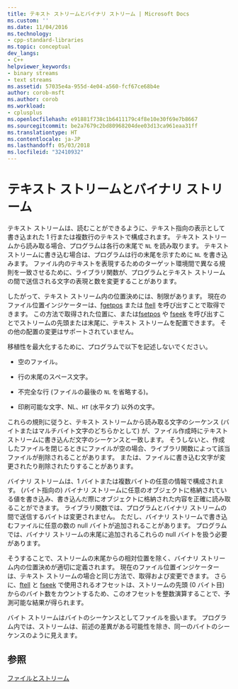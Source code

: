 ```yaml
---
title: テキスト ストリームとバイナリ ストリーム | Microsoft Docs
ms.custom: ''
ms.date: 11/04/2016
ms.technology:
- cpp-standard-libraries
ms.topic: conceptual
dev_langs:
- C++
helpviewer_keywords:
- binary streams
- text streams
ms.assetid: 57035e4a-955d-4e04-a560-fcf67ce68b4e
author: corob-msft
ms.author: corob
ms.workload:
- cplusplus
ms.openlocfilehash: e91881f738c1b6411179c4f8e10e30f69e7b8667
ms.sourcegitcommit: be2a7679c2bd80968204dee03d13ca961eaa31ff
ms.translationtype: HT
ms.contentlocale: ja-JP
ms.lasthandoff: 05/03/2018
ms.locfileid: "32410932"
---
```

# <a name="text-and-binary-streams"></a>テキスト ストリームとバイナリ ストリーム
テキスト ストリームは、読むことができるように、テキスト指向の表示として書き込まれた 1 行または複数行のテキストで構成されます。 テキスト ストリームから読み取る場合、プログラムは各行の末尾で `NL` を読み取ります。 テキスト ストリームに書き込む場合は、プログラムは行の末尾を示すために `NL` を書き込みます。 ファイル内のテキストを表現するためのターゲット環境間で異なる規則を一致させるために、ライブラリ関数が、プログラムとテキスト ストリームの間で送信される文字の表現と数を変更することがあります。  
  
 したがって、テキスト ストリーム内の位置決めには、制限があります。 現在のファイル位置インジケーターは、[fgetpos](../c-runtime-library/reference/fgetpos.md) または [ftell](../c-runtime-library/reference/ftell-ftelli64.md) を呼び出すことで取得できます。 この方法で取得された位置に、または[fsetpos](../c-runtime-library/reference/fsetpos.md) や [fseek](../c-runtime-library/reference/fseek-fseeki64.md) を呼び出すことでストリームの先頭または末尾に、テキスト ストリームを配置できます。 その他の配置の変更はサポートされていません。  
  
 移植性を最大化するために、プログラムで以下を記述しないでください。  
  
-   空のファイル。  
  
-   行の末尾のスペース文字。  
  
-   不完全な行 (ファイルの最後の `NL` を省略する)。  
  
-   印刷可能な文字、NL、`HT` (水平タブ) 以外の文字。  
  
 これらの規則に従うと、テキスト ストリームから読み取る文字のシーケンス (バイトまたはマルチバイト文字のどちらかとして) が、ファイル作成時にテキスト ストリームに書き込んだ文字のシーケンスと一致します。 そうしないと、作成したファイルを閉じるときにファイルが空の場合、ライブラリ関数によって該当ファイルが削除されることがあります。 または、ファイルに書き込む文字が変更されたり削除されたりすることがあります。  
  
 バイナリ ストリームは、1 バイトまたは複数バイトの任意の情報で構成されます。 (バイト指向の) バイナリ ストリームに任意のオブジェクトに格納されている値を書き込み、書き込んだ際にオブジェクトに格納された内容を正確に読み取ることができます。 ライブラリ関数では、プログラムとバイナリ ストリームの間で送信するバイトは変更されません。 ただし、バイナリ ストリームで書き込むファイルに任意の数の null バイトが追加されることがあります。 プログラムでは、バイナリ ストリームの末尾に追加されるこれらの null バイトを扱う必要があります。  
  
 そうすることで、ストリームの末尾からの相対位置を除く、バイナリ ストリーム内の位置決めが適切に定義されます。 現在のファイル位置インジケーターは、テキスト ストリームの場合と同じ方法で、取得および変更できます。 さらに、[ftell](../c-runtime-library/reference/ftell-ftelli64.md) と [fseek](../c-runtime-library/reference/fseek-fseeki64.md) で使用されるオフセットは、ストリームの先頭 (0 バイト目) からのバイト数をカウントするため、このオフセットを整数演算することで、予測可能な結果が得られます。  
  
 バイト ストリームはバイトのシーケンスとしてファイルを扱います。 プログラム内では、ストリームは、前述の差異がある可能性を除き、同一のバイトのシーケンスのように見えます。  
  
## <a name="see-also"></a>参照  
 [ファイルとストリーム](../c-runtime-library/files-and-streams.md)